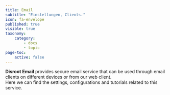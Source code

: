 ```yaml
---
title: Email
subtitle: "Einstellungen, Clients."
icon: fa-envelope
published: true
visible: true
taxonomy:
    category:
        - docs
        - topic
page-toc:
    active: false
---
```


**Disroot Email** provides secure email service that can be used through email clients on different devices or from our web client.  
Here we can find the settings, configurations and tutorials related to this service.
